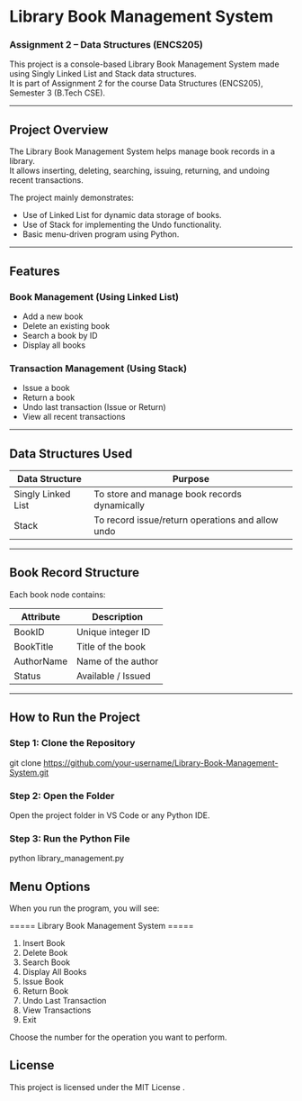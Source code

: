 # Library Book Management System
### Assignment 2 – Data Structures (ENCS205)

This project is a console-based Library Book Management System made using Singly Linked List and Stack data structures.  
It is part of Assignment 2 for the course Data Structures (ENCS205), Semester 3 (B.Tech CSE).

---

## Project Overview
The Library Book Management System helps manage book records in a library.  
It allows inserting, deleting, searching, issuing, returning, and undoing recent transactions.

The project mainly demonstrates:
- Use of Linked List for dynamic data storage of books.
- Use of Stack for implementing the Undo functionality.
- Basic menu-driven program using Python.

---

## Features

### Book Management (Using Linked List)
- Add a new book  
- Delete an existing book  
- Search a book by ID  
- Display all books  

### Transaction Management (Using Stack)
- Issue a book  
- Return a book  
- Undo last transaction (Issue or Return)  
- View all recent transactions  

---

## Data Structures Used

| Data Structure | Purpose |
|----------------|----------|
| Singly Linked List | To store and manage book records dynamically |
| Stack | To record issue/return operations and allow undo |

---

## Book Record Structure
Each book node contains:

| Attribute | Description |
|------------|--------------|
| BookID | Unique integer ID |
| BookTitle | Title of the book |
| AuthorName | Name of the author |
| Status | Available / Issued |

---

## How to Run the Project

### Step 1: Clone the Repository
git clone https://github.com/your-username/Library-Book-Management-System.git

### Step 2: Open the Folder

Open the project folder in VS Code or any Python IDE.

### Step 3: Run the Python File
python library_management.py

## Menu Options

When you run the program, you will see:

===== Library Book Management System =====
1. Insert Book
2. Delete Book
3. Search Book
4. Display All Books
5. Issue Book
6. Return Book
7. Undo Last Transaction
8. View Transactions
9. Exit


Choose the number for the operation you want to perform.


## License

This project is licensed under the MIT License .
